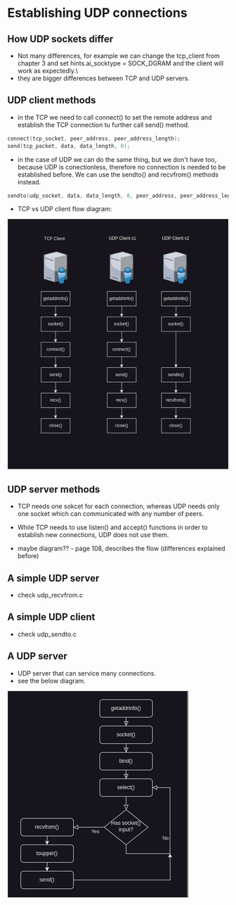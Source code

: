 # Establishing UDP connections

## How UDP sockets differ

- Not many differences, for example we can change the tcp_client from chapter 3 and set hints.ai_socktype = SOCK_DGRAM and the client will work as expectedly.\
- they are bigger differences between TCP and UDP servers.

## UDP client methods

- in the TCP we need to call connect() to set the remote address and establish the TCP connection tu further call send() method.

```C
connect(tcp_socket, peer_address, peer_address_length);
send(tcp_packet, data, data_length, 0);
```

- in the case of UDP we can do the same thing, but we don't have too, because UDP is conectionless, therefore no connection is needed to be established before. We can use the sendto() and recvfrom() methods instead.


```C
sendto(udp_socket, data, data_length, 0, peer_address, peer_address_legnth);
```

- TCP vs UDP client flow diagram:

![tcp_vs_udp](./resources/tcp_vs_udp.jpg)

## UDP server methods

- TCP needs one sokcet for each connection, whereas UDP needs only one socket which can communicated with any number of peers.
- While TCP needs to use listen() and accept() functions in order to establish new connections, UDP does not use them.

- maybe diagram?? - page 108, describes the flow (differences explained before)

## A simple UDP server

- check udp_recvfrom.c

## A simple UDP client

- check udp_sendto.c

## A UDP server

- UDP server that can service many connections.
- see the below diagram.

![udp_server](./resources/udp_server.jpg)
